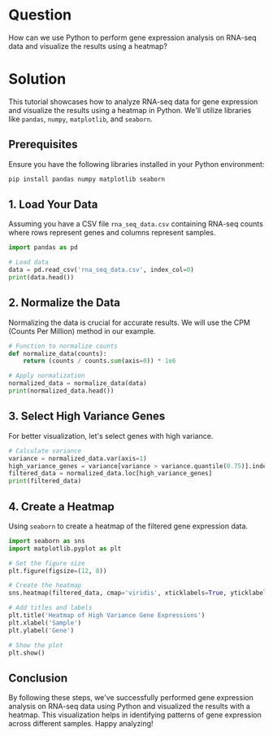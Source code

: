 # Question
How can we use Python to perform gene expression analysis on RNA-seq data and visualize the results using a heatmap?

# Solution

This tutorial showcases how to analyze RNA-seq data for gene expression and visualize the results using a heatmap in Python. We'll utilize libraries like `pandas`, `numpy`, `matplotlib`, and `seaborn`.

## Prerequisites

Ensure you have the following libraries installed in your Python environment:

```bash
pip install pandas numpy matplotlib seaborn
```

## 1. Load Your Data

Assuming you have a CSV file `rna_seq_data.csv` containing RNA-seq counts where rows represent genes and columns represent samples.

```python
import pandas as pd

# Load data
data = pd.read_csv('rna_seq_data.csv', index_col=0)
print(data.head())
```

## 2. Normalize the Data

Normalizing the data is crucial for accurate results. We will use the CPM (Counts Per Million) method in our example.

```python
# Function to normalize counts
def normalize_data(counts):
    return (counts / counts.sum(axis=0)) * 1e6

# Apply normalization
normalized_data = normalize_data(data)
print(normalized_data.head())
```

## 3. Select High Variance Genes

For better visualization, let's select genes with high variance.

```python
# Calculate variance
variance = normalized_data.var(axis=1)
high_variance_genes = variance[variance > variance.quantile(0.75)].index
filtered_data = normalized_data.loc[high_variance_genes]
print(filtered_data)
```

## 4. Create a Heatmap

Using `seaborn` to create a heatmap of the filtered gene expression data.

```python
import seaborn as sns
import matplotlib.pyplot as plt

# Set the figure size
plt.figure(figsize=(12, 8))

# Create the heatmap
sns.heatmap(filtered_data, cmap='viridis', xticklabels=True, yticklabels=True)

# Add titles and labels
plt.title('Heatmap of High Variance Gene Expressions')
plt.xlabel('Sample')
plt.ylabel('Gene')

# Show the plot
plt.show()
```

## Conclusion

By following these steps, we've successfully performed gene expression analysis on RNA-seq data using Python and visualized the results with a heatmap. This visualization helps in identifying patterns of gene expression across different samples. Happy analyzing!